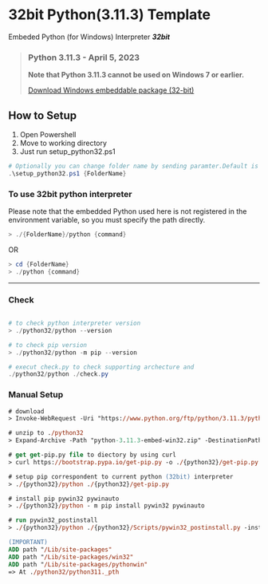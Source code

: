 # 32bit Python(3.11.3) Template

Embeded Python (for Windows) Interpreter  ***32bit***   


> ### Python 3.11.3 - April 5, 2023    
> **Note that Python 3.11.3 cannot be used on Windows 7 or earlier.**
>
> [Download Windows embeddable package (32-bit)](https://www.python.org/ftp/python/3.11.3/python-3.11.3-embed-win32.zip)  
>

## How to Setup
1. Open Powershell
2. Move to working directory
3. Just run setup_python32.ps1 

```powershell
# Optionally you can change folder name by sending paramter.Default is "python32"
.\setup_python32.ps1 {FolderName}
```

### To use 32bit python interpreter

Please note that the embedded Python used here is not registered in the environment variable, so you must specify the path directly.

```powershell
> ./{FolderName}/python {command}
```

OR

```powershell
> cd {FolderName}
> ./python {command}
```

---
### Check

```powershell

# to check python interpreter version
> ./python32/python --version

# to check pip version
> ./python32/python -m pip --version

# execut check.py to check supporting archecture and 
./python32/python ./check.py

```

### Manual Setup
```ps
# download
> Invoke-WebRequest -Uri "https://www.python.org/ftp/python/3.11.3/python-3.11.3-embed-win32.zip" -OutFile "python-3.11.3-embed-win32.zip"

# unzip to ./python32
> Expand-Archive -Path "python-3.11.3-embed-win32.zip" -DestinationPath "./{python32}"

# get get-pip.py file to diectory by using curl
> curl https://bootstrap.pypa.io/get-pip.py -o ./{python32}/get-pip.py

# setup pip correspondent to current python (32bit) interpreter
> ./{python32}/python ./{python32}/get-pip.py

# install pip pywin32 pywinauto
> ./{python32}/python - m pip install pywin32 pywinauto

# run pywin32_postinstall
> ./{python32}/python ./{python32}/Scripts/pywin32_postinstall.py -install

(IMPORTANT)
ADD path "/Lib/site-packages" 
ADD path "/Lib/site-packages/win32"
ADD path "/Lib/site-packages/pythonwin" 
=> At ./python32/python311._pth


```


